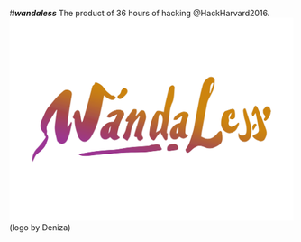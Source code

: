#**_wandaless_**
The product of 36 hours of hacking @HackHarvard2016.
![wandaless logo](/web/wandaLogo.png?raw=true "Wandaless")
(logo by Deniza)
